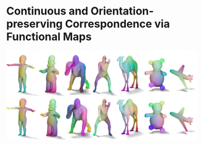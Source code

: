 # Continuous and Orientation-preserving Correspondence via Functional Maps
![Self-symmetric maps](/figs/eg_selfSymm.png)

